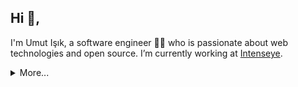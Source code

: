 ## Hi 👋, 
I'm Umut Işık, a software engineer 👨‍💻 who is passionate about web technologies and open source. I’m currently working at [Intenseye](https://www.intenseye.com/).

<details>
  <summary>More...</summary>
  <br />
  <img src="https://github-readme-stats.vercel.app/api?username=umutphp&show_icons=true&count_private=true&theme=default" />
  <br />
  <img src="https://visitor-badge.glitch.me/badge?page_id=umutphp.umutphp" />
</details>

